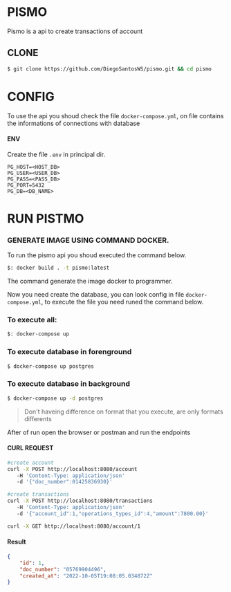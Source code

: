 # PISMO

Pismo is a api to create transactions of account

## CLONE

```bash
$ git clone https://github.com/DiegoSantosWS/pismo.git && cd pismo
```
# CONFIG

To use the api you shoud check the file `docker-compose.yml`, on file contains the informations of connections with database


#### ENV

Create the file `.env` in principal dir.

```env
PG_HOST=<HOST_DB>
PG_USER=<USER_DB>
PG_PASS=<PASS_DB>
PG_PORT=5432
PG_DB=<DB_NAME>
```

# RUN PISTMO

### GENERATE IMAGE USING COMMAND DOCKER.

To run the pismo api you shoud executed the command below.

```bash
$: docker build . -t pismo:latest
```

The command generate the image docker to programmer.

Now you need create the database, you can look config in file `docker-compose.yml`, to execute the file you need runed the command below.

### To execute all:

```bash
$: docker-compose up
```

### To execute database in forenground

```bash
$ docker-compose up postgres
```

### To execute database in background

```bash
$ docker-compose up -d postgres
```

> Don't haveing difference on format that you execute, are only formats differents

After of run open the browser or postman and run the endpoints

#### CURL REQUEST

```bash
#create account
curl -X POST http://localhost:8080/account
   -H 'Content-Type: application/json'
   -d '{"doc_number":01425836930}'

#create transactions
curl -X POST http://localhost:8080/transactions
   -H 'Content-Type: application/json'
   -d '{"account_id":1,"operations_types_id":4,"amount":7800.00}'

curl -X GET http://localhost:8080/account/1
```
#### Result
```json
{
    "id": 1,
    "doc_number": "05769904496",
    "created_at": "2022-10-05T19:08:05.034872Z"
}
```